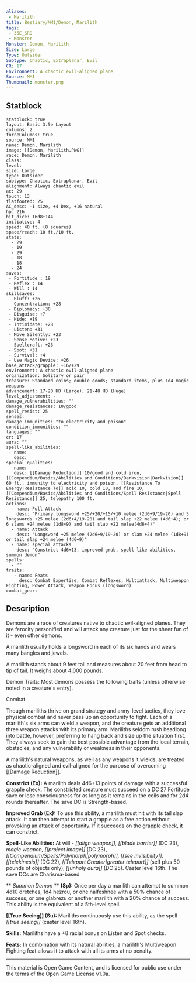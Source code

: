 ```yaml
---
aliases:
 - Marilith
title: Bestiary/MM1/Demon, Marilith
tags: 
 - 35E_SRD
 - Monster
Monster: Demon, Marilith
Size: Large
Type: Outsider
Subtype: Chaotic, Extraplanar, Evil
CR: 17
Environnent: A chaotic evil-aligned plane
Source: MM1
Thumbnail: monster.png
---
```


## Statblock

```statblock
statblock: true
layout: Basic 3.5e Layout
columns: 2
forceColumns: true
source: MM1 
name: Demon, Marilith
image: [[Demon, Marilith.PNG]]
race: Demon, Marilith
class: 
level: 
size: Large
type: Outsider
subtype: Chaotic, Extraplanar, Evil
alignment: Always chaotic evil
ac: 29
touch: 13
flatfooted: 25
AC_desc: -1 size, +4 Dex, +16 natural
hp: 216
hit_dice: 16d8+144
initiative: 4
speed: 40 ft. (8 squares)
space/reach: 10 ft./10 ft.
stats:
  - 29
  - 19
  - 29
  - 18
  - 18
  - 24
saves:
 - Fortitude : 19
 - Reflex : 14
 - Will : 14
skillsaves:
 - Bluff: +26
 - Concentration: +28
 - Diplomacy: +30
 - Disguise: +7
 - Hide: +19
 - Intimidate: +28
 - Listen: +31
 - Move Silently: +23
 - Sense Motive: +23
 - Spellcraft: +23
 - Spot: +31
 - Survival: +4
 - Use Magic Device: +26
base_attack/grapple: +16/+29
environment: A chaotic evil-aligned plane
organization: Solitary or pair
treasure: Standard coins; double goods; standard items, plus 1d4 magic weapons
advancement: 17-20 HD (Large); 21-48 HD (Huge)
level_adjustment: -
damage_vulnerabilities: ""
damage_resistances: 10/good
spell_resist: 25
senses: 
damage_immunities: "to electricity and poison"
condition_immunities: ""
languages: ""
cr: 17
aura: ""
spell-like_abilities:
 - name: 
   desc: 
special_qualities:
 - name:
   desc: [[Damage Reduction]] 10/good and cold iron, [[Compendium/Basics/Abilities and Conditions/Darkvision|Darkvision]] 60 ft., immunity to electricity and poison, [[Resistance To Energy|Resistance To]] acid 10, cold 10, and fire 10, [[Compendium/Basics/Abilities and Conditions/Spell Resistance|Spell Resistance]] 25, telepathy 100 ft.
actions:
  - name: Full Attack
    desc: "Primary longsword +25/+20/+15/+10 melee (2d6+9/19-20) and 5 longswords +25 melee (2d6+4/19-20) and tail slap +22 melee (4d6+4); or 6 slams +24 melee (1d8+9) and tail slap +22 melee(4d6+4)"
  - name: Attack
    desc: "Longsword +25 melee (2d6+9/19-20) or slam +24 melee (1d8+9) or tail slap +24 melee (4d6+9)"
  - name: special attacks
    desc: "Constrict 4d6+13, improved grab, spell-like abilities, summon demon"
spells:
  - ""
traits:
   - name: Feats
     desc: Combat Expertise, Combat Reflexes, Multiattack, Multiweapon Fighting, Power Attack, Weapon Focus (longsword)
combat_gear:  
```

## Description



Demons are a race of creatures native to chaotic evil-aligned planes. They are ferocity personified and will attack any creature just for the sheer fun of it - even other demons.

A marilith usually holds a longsword in each of its six hands and wears many bangles and jewels.

A marilith stands about 9 feet tall and measures about 20 feet from head to tip of tail. It weighs about 4,000 pounds.

Demon Traits: Most demons possess the following traits (unless otherwise noted in a creature's entry).

Combat

Though mariliths thrive on grand strategy and army-level tactics, they love physical combat and never pass up an opportunity to fight. Each of a marilith's six arms can wield a weapon, and the creature gets an additional three weapon attacks with its primary arm. Mariliths seldom rush headlong into battle, however, preferring to hang back and size up the situation first. They always seek to gain the best possible advantage from the local terrain, obstacles, and any vulnerability or weakness in their opponents.

A marilith's natural weapons, as well as any weapons it wields, are treated as chaotic-aligned and evil-aligned for the purpose of overcoming [[Damage Reduction]].


**Constrict (Ex):** A marilith deals 4d6+13 points of damage with a successful grapple check. The constricted creature must succeed on a DC 27 Fortitude save or lose consciousness for as long as it remains in the coils and for 2d4 rounds thereafter. The save DC is Strength-based.


**Improved Grab (Ex):** To use this ability, a marilith must hit with its tail slap attack. It can then attempt to start a grapple as a free action without provoking an attack of opportunity. If it succeeds on the grapple check, it can constrict.


**Spell-Like Abilities:** At will - *[[align weapon]], [[blade barrier]]* (DC 23), *magic weapon, [[project image]]* (DC 23), *[[Compendium/Spells/Polymorph|polymorph]], [[see invisibility]], [[telekinesis]]* (DC 22), *[[Teleport Greater|greater teleport]]* (self plus 50 pounds of objects only), *[[unholy aura]]* (DC 25). Caster level 16th. The save DCs are Charisma-based.


**
*Summon Demon* 
**
**(Sp):** Once per day a marilith can attempt to summon 4d10 dretches, 1d4 hezrou, or one nalfeshnee with a 50% chance of success, or one glabrezu or another marilith with a 20% chance of success. This ability is the equivalent of a 5th-level spell.


**[[True Seeing]] (Su):** Mariliths continuously use this ability, as the spell *[[true seeing]]* (caster level 16th).


**Skills:** Mariliths have a +8 racial bonus on Listen and Spot checks.


**Feats:** In combination with its natural abilities, a marilith's Multiweapon Fighting feat allows it to attack with all its arms at no penalty.

---

This material is Open Game Content, and is licensed for public use under the terms of the Open Game License v1.0a.
